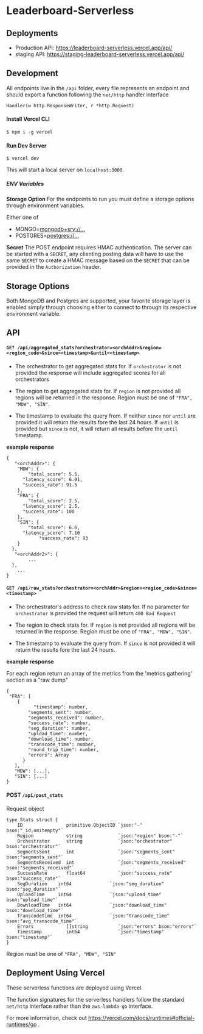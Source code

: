 # Leaderboard-Serverless

## Deployments

- Production API: https://leaderboard-serverless.vercel.app/api/
- staging API: https://staging-leaderboard-serverless.vercel.app/api/

## Development

All endpoints live in the `/api` folder, every file represents an endpoint and should export a function following the `net/http` handler interface 

```
Handler(w http.ResponseWriter, r *http.Request)
```

#### Install Vercel CLI 

```
$ npm i -g vercel
```

#### Run Dev Server

```
$ vercel dev
```

This will start a local server on `localhost:3000`.

##### ENV Variables

**Storage Option** 
For the endpoints to run you must define a storage options through environment variables. 

Either one of  
- MONGO=<mongodb+srv://...>
- POSTGRES=<postgres://...>

**Secret** 
The POST endpoint requires HMAC authentication. The server can be started with a `SECRET`, any clienting posting data will have to use the same `SECRET` to create a HMAC message based on the `SECRET` that can be provided in the `Authorization` header. 

## Storage Options

Both MongoDB and Postgres are supported, your favorite storage layer is enabled simply through choosing either to connect to through its respective environment variable.

## API

#### `GET /api/aggregated_stats?orchestrator=<orchAddr>&region=<region_code>&since=<timestamp>&until=<timestamp>`

- The orchestrator to get aggregated stats for. If `orchestrator` is not provided the response will include aggregated scores for all orchestrators

- The region to get aggregated stats for. If `region` is not provided all regions will be returned in the response. Region must be one of `"FRA", "MDW", "SIN"`.

- The timestamp to evaluate the query from. If neither `since` nor `until` are provided it will return the results fore the last 24 hours. If `until` is provided but `since` is not, it will return all results before the `until` timestamp.


**example response** 

```
{
   "<orchAddr>": {
    "MDW": {
    	"total_score": 5.5,
      "latency_score": 6.01,
      "success_rate": 91.5
    },
    "FRA": {
    	"total_score": 2.5,
      "latency_score": 2.5,
      "success_rate": 100
    },
    "SIN": {
    	"total_score": 6.6,
      "latency_score": 7.10
			"success_rate": 93
    }
  },
   "<orchAddr2>": {
  		...
  },
	...
}
```

#### `GET /api/raw_stats?orchestrator=<orchAddr>&region=<region_code>&since=<timestamp>`

- The orchestrator's address to check raw stats for. If no parameter for `orchestrator` is provided the request will return `400 Bad Request`

- The region to check stats for. If `region` is not provided all regions will be returned in the response. Region must be one of `"FRA", "MDW", "SIN"`.

- The timestamp to evaluate the query from. If `since` is not provided it will return the results fore the last 24 hours. 
 

**example response**

For each region return an array of the metrics from the 'metrics gathering' section as a "raw dump"

```
{
 "FRA": [
    {
	      "timestamp": number,
        "segments_sent": number,
        "segments_received": number,
        "success_rate": number,
        "seg_duration": number,
        "upload_time": number,
        "download_time": number,
        "transcode_time": number,
        "round_trip_time": number,
        "errors": Array
      }
   ],
   "MDW": [...],
   "SIN": [...]
}
```

#### POST `/api/post_stats`

Request object 

```
type Stats struct {
	ID                primitive.ObjectID `json:"-" bson:"_id,omitempty"`
	Region            string             `json:"region" bson:"-"`
	Orchestrator      string             `json:"orchestrator" bson:"orchestrator"`
	SegmentsSent      int                `json:"segments_sent" bson:"segments_sent"`
	SegmentsReceived  int                `json:"segments_received" bson:"segments_received"`
	SuccessRate       float64            `json:"success_rate" bson:"success_rate"`
	SegDuration    int64              `json:"seg_duration" bson:"seg_duration"`
	UploadTime     int64              `json:"upload_time" bson:"upload_time"`
	DownloadTime   int64              `json:"download_time" bson:"download_time"`
	TranscodeTime  int64              `json:"transcode_time" bson:"avg_transcode_time"`
	Errors            []string           `json:"errors" bson:"errors"`
	Timestamp         int64              `json:"timestamp" bson:"timestamp"`
}
```

Region must be one of `"FRA", "MDW", "SIN"`

## Deployment Using Vercel

These serverless functions are deployed using Vercel.

The function signatures for the serverless handlers follow the standard `net/http` interface rather than the `aws-lambda-go` interface. 

For more information, check out https://vercel.com/docs/runtimes#official-runtimes/go .
